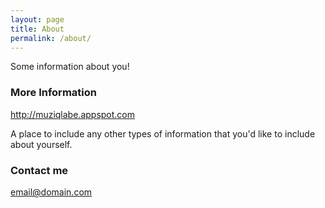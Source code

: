 ```yaml
---
layout: page
title: About
permalink: /about/
---
```


Some information about you!

### More Information

http://muziqlabe.appspot.com

A place to include any other types of information that you'd like to include about yourself.

### Contact me

[email@domain.com](mailto:email@domain.com)
